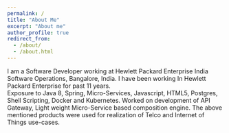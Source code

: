 ```yaml
---
permalink: /
title: "About Me"
excerpt: "About me"
author_profile: true
redirect_from: 
  - /about/
  - /about.html
---
```




I am a Software Developer working at Hewlett Packard Enterprise India Software Operations, Bangalore, India.
I have been working In Hewlett Packard Enterprise for past 11 years.    
Exposure to Java 8, Spring, Micro-Services, Javascript, HTML5, Postgres, Shell Scripting, Docker and Kubernetes.
Worked on development of API Gateway, Light weight Micro-Service based composition engine. 
The above mentioned products were used for realization of Telco and Internet of Things use-cases.
